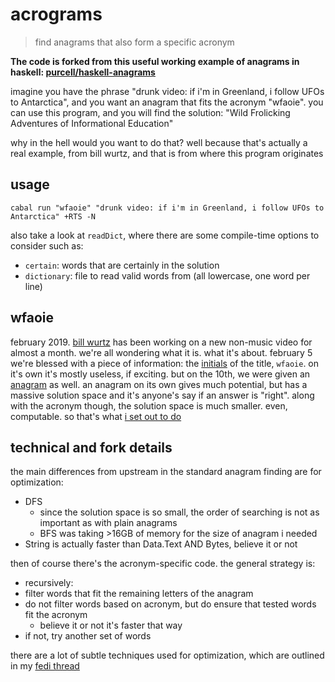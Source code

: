 # acrograms

> find anagrams that also form a specific acronym

**The code is forked from this useful working example of anagrams in haskell:
[purcell/haskell-anagrams](https://github.com/purcell/haskell-anagrams)**

imagine you have the phrase "drunk video: if i'm in Greenland, i follow UFOs
to Antarctica", and you want an anagram that fits the acronym "wfaoie". you
can use this program, and you will find the solution: "Wild Frolicking
Adventures of Informational Education"

why in the hell would you want to do that? well because that's actually a
real example, from bill wurtz, and that is from where this program originates

## usage

    cabal run "wfaoie" "drunk video: if i'm in Greenland, i follow UFOs to Antarctica" +RTS -N

also take a look at `readDict`, where there are some compile-time options
to consider such as:

- `certain`: words that are certainly in the solution
- `dictionary`: file to read valid words from (all lowercase, one word per
  line)

## wfaoie

february 2019. [bill wurtz](https://billwurtz.com/) has been working
on a new non-music video for almost a month. we're all wondering what it
is. what it's about. february 5 we're blessed with a piece of information: the
[initials](https://www.instagram.com/p/Btfak8eB_6x/) of the title, `wfaoie`. on
it's own it's mostly useless, if exciting. but on the 10th, we were given
an [anagram](https://billwurtz.com/questions/q.php?date=201902101445) as
well. an anagram on its own gives much potential, but has a massive solution
space and it's anyone's say if an answer is "right". along with the acronym
though, the solution space is much smaller. even, computable. so that's what
[i set out to do](https://anticapitalist.party/@cosine/101572853339503140)

## technical and fork details

the main differences from upstream in the standard anagram finding are for
optimization:

- DFS
  - since the solution space is so small, the order of searching is not as
  important as with plain anagrams
  - BFS was taking >16GB of memory for the size of anagram i needed
- String is actually faster than Data.Text AND Bytes, believe it or not

then of course there's the acronym-specific code. the general strategy is:

- recursively:
- filter words that fit the remaining letters of the anagram
- do not filter words based on acronym, but do ensure that tested words fit
  the acronym
  - believe it or not it's faster that way
- if not, try another set of words

there are a lot of subtle techniques used for optimization, which are outlined
in my [fedi thread](https://anticapitalist.party/@cosine/101572853339503140)

